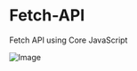 # Fetch-API
Fetch API using Core JavaScript

![Image](https://github.com/user-attachments/assets/ad6dde1c-d061-40af-bd2c-75a54372da54)
